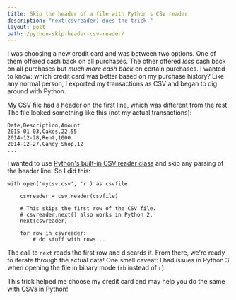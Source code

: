 ```yaml
---
title: Skip the header of a file with Python's CSV reader
description: "next(csvreader) does the trick."
layout: post
path: /python-skip-header-csv-reader/
---
```


I was choosing a new credit card and was between two options. One of them offered cash back on all purchases. The other offered _less_ cash back on all purchases but _much more cash back_ on certain purchases. I wanted to know: which credit card was better based on my purchase history? Like any normal person, I exported my transactions as CSV and began to dig around with Python.

My CSV file had a header on the first line, which was different from the rest. The file looked something like this (not my actual transactions):

```
Date,Description,Amount
2015-01-03,Cakes,22.55
2014-12-28,Rent,1000
2014-12-27,Candy Shop,12
...
```

I wanted to use [Python's built-in CSV reader class](https://docs.python.org/2/library/csv.html#csv.reader) and skip any parsing of the header line. So I did this:

```
with open('mycsv.csv', 'r') as csvfile:

    csvreader = csv.reader(csvfile)

    # This skips the first row of the CSV file.
    # csvreader.next() also works in Python 2.
    next(csvreader)

    for row in csvreader:
        # do stuff with rows...
```

The call to `next` reads the first row and discards it. From there, we're ready to iterate through the actual data! One small caveat: I had issues in Python 3 when opening the file in binary mode (`rb` instead of `r`).

This trick helped me choose my credit card and may help you do the same with CSVs in Python!
